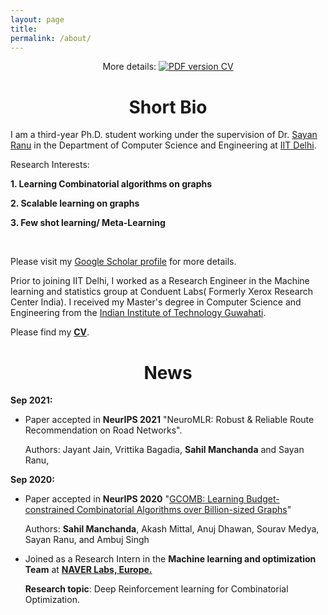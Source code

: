 ```yaml
---
layout: page
title: 
permalink: /about/
---
```


<p align="center">
    More details: 
    <a href="https://drive.google.com/file/d/1wcnP3lGS-rjhPeN6aNQVP4LAl1Rtb9sA/view?usp=sharing">
        <img alt="PDF version CV" src="https://img.shields.io/badge/Curriculum Vitae-PDF-blue.svg">
    </a>
</p>


# <center>Short Bio</center>

I am a third-year Ph.D. student working under the supervision of Dr. [Sayan Ranu](http://www.cse.iitd.ac.in/~sayan/) in the Department of Computer Science and Engineering at [IIT Delhi](https://cse.iitd.ac.in).


Research Interests:

   **1. Learning Combinatorial algorithms on graphs**

   **2. Scalable learning on graphs**

   **3. Few shot learning/ Meta-Learning**
 
 <br>
 
Please visit my [Google Scholar profile](https://scholar.google.com/citations?user=OPyjQHwAAAAJ&hl=en) for more details. 


Prior to joining IIT Delhi, I worked as a Research Engineer in the Machine learning and statistics group at Conduent Labs( Formerly Xerox Research Center India). I received my Master's degree in Computer Science and Engineering from the [Indian Institute of Technology Guwahati](http://iitg.ernet.in/cse).

Please find my [**CV**](https://drive.google.com/file/d/1wcnP3lGS-rjhPeN6aNQVP4LAl1Rtb9sA/view?usp=sharing).

# <center>News</center>
**Sep 2021:**

* Paper accepted in **NeurIPS 2021**
"NeuroMLR: Robust & Reliable Route Recommendation on Road Networks".

    Authors: Jayant Jain, Vrittika Bagadia, **Sahil Manchanda** and Sayan Ranu, 

**Sep 2020:**

* Paper accepted in **NeurIPS 2020**
"[GCOMB: Learning Budget-constrained Combinatorial Algorithms over Billion-sized Graphs](https://arxiv.org/abs/1903.03332)"

    Authors:  **Sahil Manchanda**, Akash Mittal, Anuj Dhawan, Sourav Medya, Sayan Ranu, and Ambuj Singh 


* Joined as a Research Intern in the **Machine learning and optimization Team** at **[NAVER Labs, Europe.](https://europe.naverlabs.com/research/machine-learning-and-optimization/)** 

    **Research topic**: Deep Reinforcement learning for Combinatorial Optimization.

